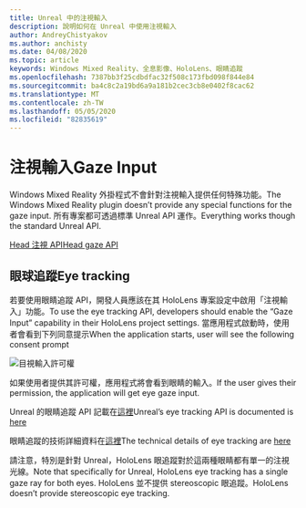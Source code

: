 ```yaml
---
title: Unreal 中的注視輸入
description: 說明如何在 Unreal 中使用注視輸入
author: AndreyChistyakov
ms.author: anchisty
ms.date: 04/08/2020
ms.topic: article
keywords: Windows Mixed Reality、全息影像、HoloLens、眼睛追蹤
ms.openlocfilehash: 7387bb3f25cdbdfac32f508c173fbd098f844e84
ms.sourcegitcommit: ba4c8c2a19bd6a9a181b2cec3cb8e0402f8cac62
ms.translationtype: MT
ms.contentlocale: zh-TW
ms.lasthandoff: 05/05/2020
ms.locfileid: "82835619"
---
```

# <a name="gaze-input"></a><span data-ttu-id="644b8-104">注視輸入</span><span class="sxs-lookup"><span data-stu-id="644b8-104">Gaze Input</span></span>

<span data-ttu-id="644b8-105">Windows Mixed Reality 外掛程式不會針對注視輸入提供任何特殊功能。</span><span class="sxs-lookup"><span data-stu-id="644b8-105">The Windows Mixed Reality plugin doesn’t provide any special functions for the gaze input.</span></span> <span data-ttu-id="644b8-106">所有專案都可透過標準 Unreal API 運作。</span><span class="sxs-lookup"><span data-stu-id="644b8-106">Everything works though the standard Unreal API.</span></span>

[<span data-ttu-id="644b8-107">Head 注視 API</span><span class="sxs-lookup"><span data-stu-id="644b8-107">Head gaze API</span></span>](https://docs.unrealengine.com/en-US/BlueprintAPI/Input/HeadMountedDisplay/index.html)

## <a name="eye-tracking"></a><span data-ttu-id="644b8-108">眼球追蹤</span><span class="sxs-lookup"><span data-stu-id="644b8-108">Eye tracking</span></span>

<span data-ttu-id="644b8-109">若要使用眼睛追蹤 API，開發人員應該在其 HoloLens 專案設定中啟用「注視輸入」功能。</span><span class="sxs-lookup"><span data-stu-id="644b8-109">To use the eye tracking API, developers should enable the “Gaze Input” capability in their HoloLens project settings.</span></span> <span data-ttu-id="644b8-110">當應用程式啟動時，使用者會看到下列同意提示</span><span class="sxs-lookup"><span data-stu-id="644b8-110">When the application starts, user will see the following consent prompt</span></span>

![目視輸入許可權](images/unreal/eye-input-permissions.png)
 
<span data-ttu-id="644b8-112">如果使用者提供其許可權，應用程式將會看到眼睛的輸入。</span><span class="sxs-lookup"><span data-stu-id="644b8-112">If the user gives their permission, the application will get eye gaze input.</span></span> 

<span data-ttu-id="644b8-113">Unreal 的眼睛追蹤 API 記載在[這裡](https://docs.unrealengine.com/en-US/BlueprintAPI/EyeTracking/index.html)</span><span class="sxs-lookup"><span data-stu-id="644b8-113">Unreal’s eye tracking API is documented is [here](https://docs.unrealengine.com/en-US/BlueprintAPI/EyeTracking/index.html)</span></span>

<span data-ttu-id="644b8-114">眼睛追蹤的技術詳細資料在[這裡](eye-tracking.md)</span><span class="sxs-lookup"><span data-stu-id="644b8-114">The technical details of eye tracking are [here](eye-tracking.md)</span></span>

<span data-ttu-id="644b8-115">請注意，特別是針對 Unreal，HoloLens 眼追蹤對於這兩種眼睛都有單一的注視光線。</span><span class="sxs-lookup"><span data-stu-id="644b8-115">Note that specifically for Unreal, HoloLens eye tracking has a single gaze ray for both eyes.</span></span> <span data-ttu-id="644b8-116">HoloLens 並不提供 stereoscopic 眼追蹤。</span><span class="sxs-lookup"><span data-stu-id="644b8-116">HoloLens doesn’t provide stereoscopic eye tracking.</span></span>

